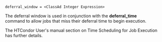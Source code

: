     deferral_window = <ClassAd Integer Expression>

The deferral window is used in conjunction with the **deferral_time**
command to allow jobs that miss their deferral time to begin execution.

The HTCondor User's manual section on Time Scheduling for Job Execution
has further details.
